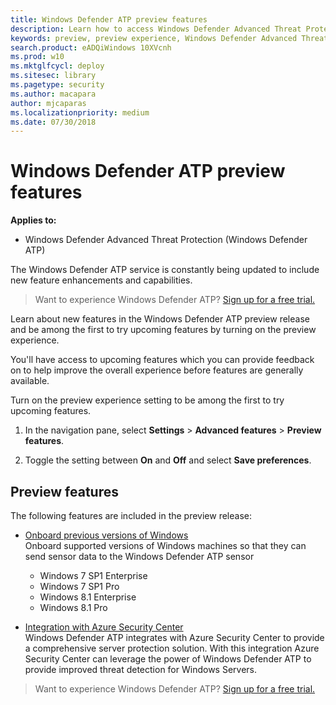 ```yaml
---
title: Windows Defender ATP preview features
description: Learn how to access Windows Defender Advanced Threat Protection preview features.
keywords: preview, preview experience, Windows Defender Advanced Threat Protection, features, updates
search.product: eADQiWindows 10XVcnh
ms.prod: w10
ms.mktglfcycl: deploy
ms.sitesec: library
ms.pagetype: security
ms.author: macapara
author: mjcaparas
ms.localizationpriority: medium
ms.date: 07/30/2018
---
```


# Windows Defender ATP preview features

**Applies to:**
- Windows Defender Advanced Threat Protection (Windows Defender ATP)



The Windows Defender ATP service is constantly being updated to include new feature enhancements and capabilities.

>Want to experience Windows Defender ATP? [Sign up for a free trial.](https://www.microsoft.com/en-us/WindowsForBusiness/windows-atp?ocid=docs-wdatp-preview-abovefoldlink) 


Learn about new features in the Windows Defender ATP preview release and be among the first to try upcoming features by turning on the preview experience.

You'll have access to upcoming features which you can provide feedback on to help improve the overall experience before features are generally available.

Turn on the preview experience setting to be among the first to try upcoming features.

1. In the navigation pane, select **Settings** > **Advanced features** > **Preview features**.

2. Toggle the setting between **On** and **Off** and select **Save preferences**.

## Preview features
The following features are included in the preview release:
- [Onboard previous versions of Windows](onboard-downlevel-windows-defender-advanced-threat-protection.md)<br>
Onboard supported versions of Windows machines so that they can send sensor data to the Windows Defender ATP sensor
  - Windows 7 SP1 Enterprise
  - Windows 7 SP1 Pro
  - Windows 8.1 Enterprise
  - Windows 8.1 Pro 

- [Integration with Azure Security Center](configure-server-endpoints-windows-defender-advanced-threat-protection.md#integration-with-azure-security-center)<br>
Windows Defender ATP integrates with Azure Security Center to provide a comprehensive server protection solution. With this integration Azure Security Center can leverage the power of Windows Defender ATP to provide improved threat detection for Windows Servers.


 

>Want to experience Windows Defender ATP? [Sign up for a free trial.](https://www.microsoft.com/en-us/WindowsForBusiness/windows-atp?ocid=docs-wdatp-preview-belowfoldlink)  

